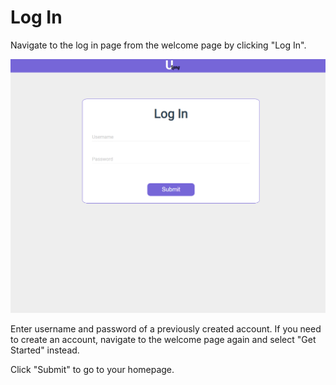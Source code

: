 # Log In

Navigate to the log in page from the welcome page by clicking "Log In".

![Log In](./images/log_in.png)

Enter username and password of a previously created account. If you need to create an account, navigate to the welcome page again and select "Get Started" instead.

Click "Submit" to go to your homepage.
